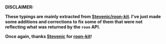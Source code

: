 **DISCLAIMER:**

**These typings are mainly extracted from [Stevenic/roon-kit](https://github.com/Stevenic/roon-kit). I've just made some additions and corrections to fix some of them that were not reflecting what was returned by the `roon` API.**

**Once again, thanks [Stevenic](https://github.com/Stevenic) for [roon-kit](https://github.com/Stevenic/roon-kit)!**
